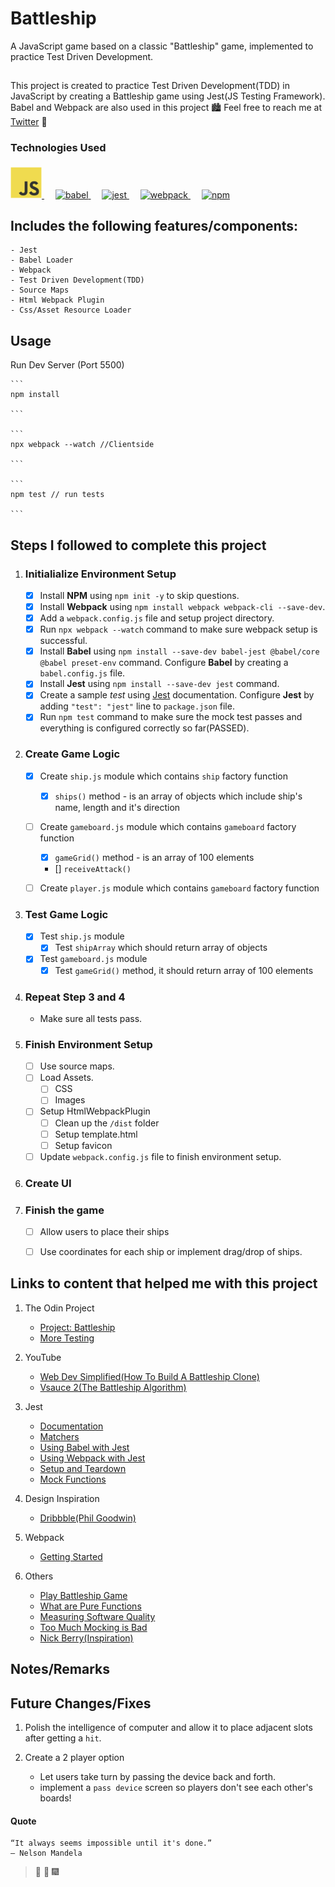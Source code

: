 # Battleship
A JavaScript game based on a classic "Battleship" game, implemented to practice Test Driven Development. 

## <!-- [Live Preview](https://hmjatt.github.io/Battleship/) -->

<!-- ![This is an image]() -->


This project is created to practice Test Driven Development(TDD) in JavaScript by creating a Battleship game using Jest(JS Testing Framework). Babel and Webpack are also used in this project 	:cityscape: Feel free to reach me at [Twitter](https://twitter.com/hmjatt/) :flying_disc:



### Technologies Used

<a href="https://developer.mozilla.org/en-US/docs/Web/JavaScript" target="_blank" rel="noreferrer"> <img src="https://raw.githubusercontent.com/devicons/devicon/master/icons/javascript/javascript-original.svg" alt="javascript" width="50" height="50"/> </a>  &emsp;   <a href="https://babeljs.io/" target="_blank" rel="noreferrer"> <img src="https://upload.wikimedia.org/wikipedia/commons/0/02/Babel_Logo.svg" alt="babel" width="50" height="50"/> </a>  &emsp;   <a href="https://jestjs.io/" target="_blank" rel="noreferrer"> <img src="https://jestjs.io/img/jest.png" alt="jest" width="50" height="50"/> </a>  &emsp;  <a href="https://webpack.js.org/" target="_blank" rel="noreferrer"> <img style="margin-top:40px;" src="https://raw.githubusercontent.com/webpack/media/master/logo/logo-on-dark-bg.svg" alt="webpack" width="120" height="70"/> </a>  &emsp;   <a href="https://www.npmjs.com/" target="_blank" rel="noreferrer"> <img style="margin-top:20px;" src="https://raw.githubusercontent.com/npm/logos/master/npm%20logo/npm-logo-red.svg" alt="npm" width="50" height="50"/> </a>


## Includes the following features/components:

	- Jest
	- Babel Loader
	- Webpack
	- Test Driven Development(TDD)
	- Source Maps
	- Html Webpack Plugin
	- Css/Asset Resource Loader


## Usage

Run Dev Server (Port 5500)

    ```
    npm install

    ```

    ```
    npx webpack --watch //Clientside

    ```

	```
	npm test // run tests

	```

## Steps I followed to complete this project

1. ### Initialialize Environment Setup
	- [x] Install **NPM** using `npm init -y` to skip questions.
	- [x] Install **Webpack** using `npm install webpack webpack-cli --save-dev`.
	- [x] Add a `webpack.config.js` file and setup project directory.
	- [x] Run `npx webpack --watch` command to make sure webpack setup is successful.
	- [x] Install **Babel** using `npm install --save-dev babel-jest @babel/core @babel preset-env` command. Configure **Babel** by creating a `babel.config.js` file.
	- [x] Install **Jest** using `npm install --save-dev jest` command.
	- [x] Create a sample *test* using [Jest](https://jestjs.io/docs/getting-started) documentation. Configure **Jest** by adding `"test": "jest"` line to `package.json` file.
	- [x] Run `npm test` command to make sure the mock test passes and everything is configured correctly so far(PASSED).

2. ### Create Game Logic
	- [x] Create `ship.js` module which contains `ship` factory function
		- [x] `ships()` method - is an array of objects which include ship's name, length and it's direction

	- [ ] Create `gameboard.js` module which contains `gameboard` factory function
		- [x] `gameGrid()` method - is an array of 100 elements
		- [] `receiveAttack()`

	- [ ] Create `player.js` module which contains `gameboard` factory function

3. ### Test Game Logic
	- [x] Test `ship.js` module
		- [x] Test `shipArray` which should return array of objects

	- [x] Test `gameboard.js` module
		- [x] Test `gameGrid()`	method, it should return array of 100 elements

4. ### Repeat Step 3 and 4
	- Make sure all tests pass.

5. ### Finish Environment Setup
	- [ ] Use source maps.
	- [ ] Load Assets.
		- [ ] CSS
		- [ ] Images
	- [ ] Setup HtmlWebpackPlugin
		- [ ] Clean up the `/dist` folder
		- [ ] Setup template.html
		- [ ] Setup favicon
	- [ ] Update `webpack.config.js` file to finish environment setup.

6. ### Create UI

7. ### Finish the game
	- [ ] Allow users to place their ships
	- [ ] Use coordinates for each ship or implement drag/drop of ships.


## Links to content that helped me with this project

1. The Odin Project
	- [Project: Battleship](https://www.theodinproject.com/lessons/node-path-javascript-battleship)
	- [More Testing](https://www.theodinproject.com/lessons/node-path-javascript-more-testing)

2. YouTube
	- [Web Dev Simplified(How To Build A Battleship Clone)](https://www.youtube.com/watch?v=G6JTM-zt-dQ)
	- [Vsauce 2(The Battleship Algorithm)](https://www.youtube.com/watch?v=LbALFZoRrw8)

3. Jest
	- [Documentation](https://jestjs.io/docs/getting-started)
	- [Matchers](https://jestjs.io/docs/using-matchers)
	- [Using Babel with Jest](https://jestjs.io/docs/getting-started#using-babel)
	- [Using Webpack with Jest](https://jestjs.io/docs/webpack)
	- [Setup and Teardown](https://jestjs.io/docs/setup-teardown)
	- [Mock Functions](https://jestjs.io/docs/mock-functions)

4. Design Inspiration
	- [Dribbble(Phil Goodwin)](https://dribbble.com/shots/15367230)

7. Webpack
	- [Getting Started](https://webpack.js.org/guides/getting-started/)

6. Others
	- [Play Battleship Game](https://learnteachcode.org/Battleship-JavaScript/)
	- [What are Pure Functions](https://medium.com/@jamesjefferyuk/javascript-what-are-pure-functions-4d4d5392d49c)
	- [Measuring Software Quality](https://medium.com/javascript-scene/why-i-use-tape-instead-of-mocha-so-should-you-6aa105d8eaf4)
	- [Too Much Mocking is Bad](https://medium.com/javascript-scene/mocking-is-a-code-smell-944a70c90a6a)
	- [Nick Berry(Inspiration)](https://www.datagenetics.com/blog/december32011/)



## Notes/Remarks

## Future Changes/Fixes

1. Polish the intelligence of computer and allow it to place adjacent slots after getting a `hit`.

2. Create a 2 player option
	- Let users take turn by passing the device back and forth.
	- implement a `pass device` screen so players don't see each other's boards!


#### Quote

    “It always seems impossible until it's done.”
    — Nelson Mandela
>  	
> :ship: :dart: :fireworks: